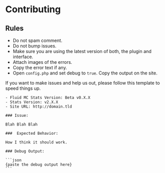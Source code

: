 # Contributing

## Rules

- Do not spam comment.
- Do not bump issues.
- Make sure you are using the latest version of both, the plugin and interface.
- Attach images of the errors.
- Copy the error text if any.
- Open `config.php` and set debug to `true`. Copy the output on the site.

If you want to make issues and help us out, please follow this template to speed things up.

    - Fluid MC Stats Version: Beta v0.X.X
    - Stats Version: v2.X.X
    - Site URL: http://domain.tld
    
    ### Issue:
    
    Blah Blah Blah
    
    ###  Expected Behavior:
    
    How I think it should work.
    
    ### Debug Output:
    
    ```json
    {paste the debug output here}
    ```
